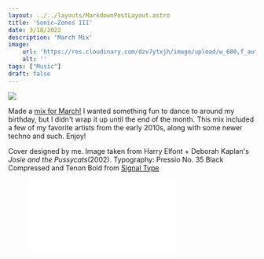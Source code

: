 ```yaml
---
layout: ../../layouts/MarkdownPostLayout.astro
title: 'Sonic—Zones III'
date: 3/18/2022
description: 'March Mix'
image:
    url: 'https://res.cloudinary.com/dzv7ytxjh/image/upload/w_600,f_auto,q_60/v1739498051/6236e0673f25e833c8680637_20210907_SZ01_ART_sm_1_vpazsz.png'
    alt: ''
tags: ["Music"]
draft: false
---
```


<img class="blog-post-image-lg" src="https://res.cloudinary.com/dzv7ytxjh/image/upload/f_auto,q_60/v1739498051/6236e0673f25e833c8680637_20210907_SZ01_ART_sm_1_vpazsz.png">

Made a [mix for March!](https://www.mixcloud.com/aszaf/soniczones-march-22/) I wanted something fun to dance to around my birthday, but I didn't wrap it up until the end of the month. This mix included a few of my favorite artists from the early 2010s, along with some newer techno and such. Enjoy!

Cover designed by me. Image taken from Harry Elfont + Deborah Kaplan's _Josie and the Pussycats_(2002). </em>Typography: Pressio No. 35 Black Compressed and Tenon Bold from [Signal Type](https://signalfoundry.com/)


<figure><iframe allowfullscreen="true" frameborder="0" scrolling="no" src="//cdn.embedly.com/widgets/media.html?src=https%3A%2F%2Fwww.mixcloud.com%2Fwidget%2Fiframe%2F%3Ffeed%3Dhttps%253A%252F%252Fwww.mixcloud.com%252Faszaf%252Fsoniczones-march-22%252F%26hide_cover%3D1&display_name=Mixcloud&url=https%3A%2F%2Fwww.mixcloud.com%2Faszaf%2Fsoniczones-march-22%2F&key=c4e54deccf4d4ec997a64902e9a30300&type=text%2Fhtml&schema=mixcloud" title="Sonic-Zones [March '22]"></iframe></figure>